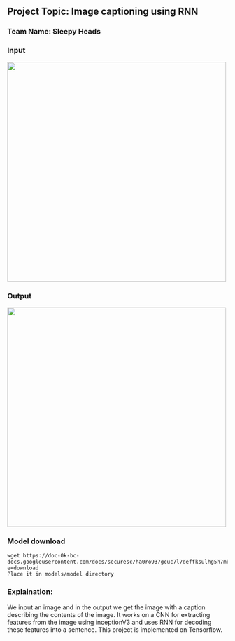 ## Project Topic: Image captioning using RNN
### Team Name: Sleepy Heads

### Input
<img display="inline" style="width:500px;height:auto;" src="https://i.imgur.com/NziP9Wg.jpg"> 

### Output
<img display="inline" style="width:500px;height:auto;" src="https://i.imgur.com/pz9T4FU.jpg"> 


### Model download
```
wget https://doc-0k-bc-docs.googleusercontent.com/docs/securesc/ha0ro937gcuc7l7deffksulhg5h7mbp1/ugaptvtuqmpggkod3ofpbng8b5jsbnhf/1555293600000/15570688570768808365/*/1nMn__KLw8WMj_6SDRIH8AFfbaFX78mh7?e=download
Place it in models/model directory
```



### Explaination:
 
We input an image and in the output we get the image with a caption describing the contents of the image. It works on a CNN for extracting features from the image using inceptionV3 and uses RNN for decoding these features into a sentence. 
This project is implemented on Tensorflow.
